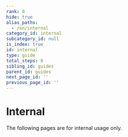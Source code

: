 ```yaml
---
rank: 0
hide: true
alias_paths:
  - /en/internal
category_id: internal
subcategory_id: null
is_index: true
id: internal
type: guide
total_steps: 0
sibling_id: guides
parent_id: guides
next_page_id: ''
previous_page_id: ''
---
```


<!-- does not need translation -->

# Internal

The following pages are for internal usage only.
